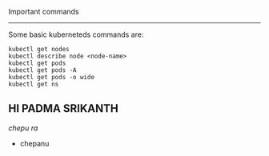 Important commands
********************

Some basic kuberneteds commands are:
```
kubectl get nodes
kubectl describe node <node-name>
kubectl get pods 
kubectl get pods -A
kubectl get pods -o wide
kubectl get ns

```

## HI PADMA SRIKANTH 
*chepu ra* 
* chepanu
